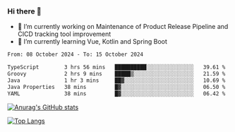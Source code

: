 ### Hi there 👋

- 🔭 I’m currently working on Maintenance of Product Release Pipeline and CICD tracking tool improvement
- 🌱 I’m currently learning Vue, Kotlin and Spring Boot

<!--START_SECTION:waka-->

```txt
From: 08 October 2024 - To: 15 October 2024

TypeScript        3 hrs 56 mins   ██████████░░░░░░░░░░░░░░░   39.61 %
Groovy            2 hrs 9 mins    █████▒░░░░░░░░░░░░░░░░░░░   21.59 %
Java              1 hr 3 mins     ██▓░░░░░░░░░░░░░░░░░░░░░░   10.69 %
Java Properties   38 mins         █▓░░░░░░░░░░░░░░░░░░░░░░░   06.50 %
YAML              38 mins         █▓░░░░░░░░░░░░░░░░░░░░░░░   06.42 %
```

<!--END_SECTION:waka-->

[![Anurag's GitHub stats](https://github-readme-stats.vercel.app/api?username=yunhao981&show_icons=true&theme=solarized-dark)](https://github.com/anuraghazra/github-readme-stats)

[![Top Langs](https://github-readme-stats.vercel.app/api/top-langs/?username=yunhao981&theme=solarized-dark&layout=compact)](https://github.com/anuraghazra/github-readme-stats)

<!--
**yunhao981/yunhao981** is a ✨ _special_ ✨ repository because its `README.md` (this file) appears on your GitHub profile.

Here are some ideas to get you started:

- 🔭 I’m currently working on Maintenance of Release Pipeline and CICD tracking tool improvement
- 🌱 I’m currently learning Vue, Kotlin and Spring Boot
- 👯 I’m looking to collaborate on ...
- 🤔 I’m looking for help with ...
- 💬 Ask me about ...
- 📫 How to reach me: ...
- 😄 Pronouns: ...
- ⚡ Fun fact: ...
-->


